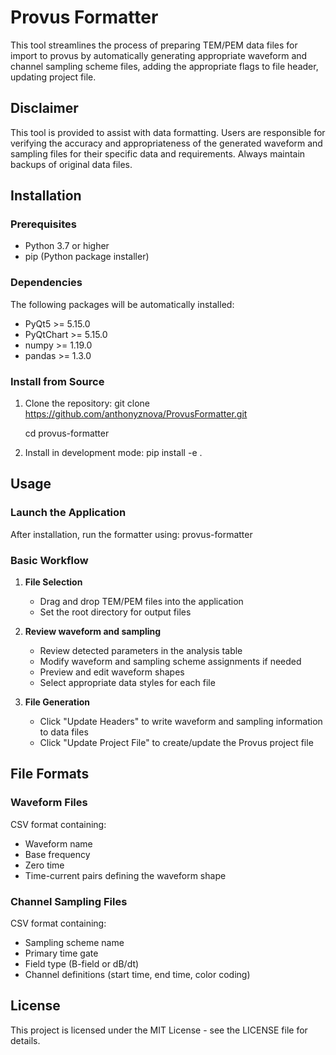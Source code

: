 # Provus Formatter

This tool streamlines the process of preparing TEM/PEM data files for import to provus by automatically generating appropriate waveform and channel sampling scheme files, adding the appropriate flags to file header, updating project file. 


## Disclaimer

This tool is provided to assist with data formatting. Users are responsible for verifying the accuracy and appropriateness of the generated waveform and sampling files for their specific data and requirements. Always maintain backups of original data files.


## Installation

### Prerequisites

- Python 3.7 or higher
- pip (Python package installer)

### Dependencies

The following packages will be automatically installed:

- PyQt5 >= 5.15.0
- PyQtChart >= 5.15.0
- numpy >= 1.19.0
- pandas >= 1.3.0

### Install from Source

1. Clone the repository:
    git clone https://github.com/anthonyznova/ProvusFormatter.git

    cd provus-formatter

2. Install in development mode:
    pip install -e .

## Usage

### Launch the Application

After installation, run the formatter using:
    provus-formatter

### Basic Workflow

1. **File Selection**
   - Drag and drop TEM/PEM files into the application
   - Set the root directory for output files

2. **Review waveform and sampling**
   - Review detected parameters in the analysis table
   - Modify waveform and sampling scheme assignments if needed
   - Preview and edit waveform shapes
   - Select appropriate data styles for each file

3. **File Generation**
   - Click "Update Headers" to write waveform and sampling information to data files
   - Click "Update Project File" to create/update the Provus project file


## File Formats

### Waveform Files
CSV format containing:
- Waveform name
- Base frequency
- Zero time
- Time-current pairs defining the waveform shape

### Channel Sampling Files
CSV format containing:
- Sampling scheme name
- Primary time gate
- Field type (B-field or dB/dt)
- Channel definitions (start time, end time, color coding)

## License

This project is licensed under the MIT License - see the LICENSE file for details.
